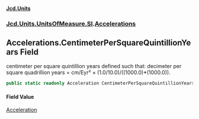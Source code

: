 #### [Jcd.Units](index.md 'index')
### [Jcd.Units.UnitsOfMeasure.SI](Jcd.Units.UnitsOfMeasure.SI.md 'Jcd.Units.UnitsOfMeasure.SI').[Accelerations](Accelerations.md 'Jcd.Units.UnitsOfMeasure.SI.Accelerations')

## Accelerations.CentimeterPerSquareQuintillionYears Field

centimeter per square quintillion years defined such that: decimeter per square quadrillion years = cm/Eyr² × (1.0/10.0)/((1000.0)*(1000.0)).

```csharp
public static readonly Acceleration CentimeterPerSquareQuintillionYears;
```

#### Field Value
[Acceleration](Acceleration.md 'Jcd.Units.UnitTypes.Acceleration')